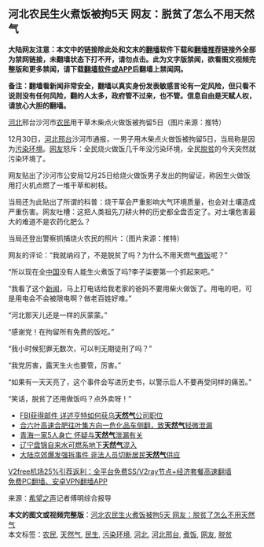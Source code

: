  <h2>河北农民生火煮饭被拘5天 网友：脱贫了怎么不用天然气</h2> <p class="notice"><b>大陆网友注意：本文中的链接除此处和文末的<a href="https://github.com/bannedbook/fanqiang" >翻墙</a>软件下载和<a href="https://github.com/killgcd/justmysocks/blob/master/README.md">翻墙推荐</a>链接外全部为禁网链接，未翻墙状态下打不开，请勿点击。此为文字版禁闻，欲看图文视频完整版和更多禁闻，请下载<a href="https://github.com/bannedbook/fanqiang">翻墙软件或APP</a>后翻墙上禁闻网。</p><p>备注：翻墙看新闻非常安全，翻墙以真实身份发表敏感言论有一定风险，但只看不说则没有任何风险，翻的人太多，政府管不过来，也不管。信息自由是天赋人权，请放心大胆的翻墙。</b></p>  <div class="entry"> <p id="conimg"><a href="https://www.bannedbook.org/bnews/tag/%e6%b2%b3%e5%8c%97/" class="st_tag internal_tag" rel="tag" title="标签 河北 下的日志">河北</a>邢台沙河市<a href="https://www.bannedbook.org/bnews/tag/%e5%86%9c%e6%b0%91/" class="st_tag internal_tag" rel="tag" title="标签 农民 下的日志">农民</a>用干草木柴点火做饭被拘留5日（图片来源：推特）</p> <p>12月30日，<a href="https://www.bannedbook.org/bnews/tag/%E6%B2%B3%E5%8C%97%E9%82%A2%E5%8F%B0/" class="st_tag internal_tag" rel="tag" title="标签 河北邢台 下的日志">河北邢台</a>沙河市通报，一男子用木柴点火做饭被拘留5日，当局称是因为<a href="https://www.bannedbook.org/bnews/tag/%e6%b1%a1%e6%9f%93%e7%8e%af%e5%a2%83/" class="st_tag internal_tag" rel="tag" title="标签 污染环境 下的日志">污染环境</a>。<a href="https://www.bannedbook.org/bnews/tag/%e7%bd%91%e5%8f%8b/" class="st_tag internal_tag" rel="tag" title="标签 网友 下的日志">网友</a>怒斥：全民烧火做饭几千年没污染环境，全民<a href="https://www.bannedbook.org/bnews/tag/%E8%84%B1%E8%B4%AB/" class="st_tag internal_tag" rel="tag" title="标签 脱贫 下的日志">脱贫</a>的今天突然就污染环境了。</p> <p>网友贴出了沙河市公安局12月25日给烧火做饭男子发出的拘留证，称因生火做饭用打火机点燃了一堆干草和树枝。</p> <p>当局还为此贴出了所谓的科普：烧干草会严重影响大气环境质量，也会对土壤造成严重伤害。网友吐槽：这把人类祖先刀耕火种的历史都全盘否定了。对土壤危害最大的难道不是农药化肥么？</p> <p>当局还登出警察抓捕烧火农民的照片：（图片来源：推特）</p>  <p>网友的评论：“我就纳闷了，不是脱贫了吗？为什么不用天燃气<a href="https://www.bannedbook.org/bnews/tag/%E7%85%AE%E9%A5%AD/" class="st_tag internal_tag" rel="tag" title="标签 煮饭 下的日志">煮饭</a>呢？”</p> <p>“所以现在全<span class='wp_keywordlink_affiliate'><a href="https://www.bannedbook.org/" title="中国" target="_blank">中国</a></span>没有人能生火煮饭了吗?李子柒要第一个抓起来吧。”</p> <p>“我看了这个<span class='wp_keywordlink_affiliate'><a href="https://www.bannedbook.org/" title="新闻">新闻</a></span>，马上打电话给我老家的爸妈不要用柴火做饭了。用电的吧，可是用电会不会被限电啊？做老百姓好难。”</p> <p>“河北那天儿还是一样的灰蒙蒙。”</p> <p>“感谢党！在拘留所有免费的饭吃。”</p>  <p>“我小时候犯罪无数次，可以判无期徒刑了吗？”</p> <p>“我党厉害，露天生火也要管，厉害。”</p> <p>“如果有一天天亮了，这个事件会写进历史书，以警示后人不要再受同样的痛苦。”</p> <p>“笑话，脱贫了还用做饭吗？点外卖呀！”</p> <ul class='op-related-articles' title='相关阅读'> <li><a href='https://www.bannedbook.org/bnews/cnnews/20201224/1454333.html' target='_blank'>FBI获得邮件 详述亨特如何获乌<b>天然气</b>公司职位</a></li> <li><a href='https://www.bannedbook.org/bnews/baitai/20201223/1453356.html' target='_blank'>合六叶高速合肥往叶集方向一危化品车侧翻，致<b>天然气</b>轻微泄漏</a></li> <li><a href='https://www.bannedbook.org/bnews/baitai/20201204/1442001.html' target='_blank'>青海一家5人身亡 怀疑与<b>天然气</b>泄漏有关</a></li> <li><a href='https://www.bannedbook.org/bnews/baitai/20201124/1436141.html' target='_blank'>辽宁盘锦自来水可燃系地下<b>天然气</b>混入</a></li> <li><a href='https://www.bannedbook.org/bnews/cbnews/20201121/1434558.html' target='_blank'>大陆京郊爆发强拆事件 非法人员切断居民<b>天然气</b>供应</a></li> </ul> <p class="texttj"> <a href="https://github.com/bannedbook/fanqiang/wiki/V2ray%E6%9C%BA%E5%9C%BA" target="_blank">V2free机场25%引荐返利：全平台免费SS/V2ray节点+经济套餐高速翻墙</a><br/> <a href="https://github.com/bannedbook/fanqiang/wiki/%E7%A6%81%E9%97%BB%E7%BD%91%E5%AE%89%E5%8D%93%E7%BF%BB%E5%A2%99%E6%96%B0%E9%97%BBAPP" target="_blank">免费PC翻墙、安卓VPN翻墙APP</a></p><p> 来源：<span class='wp_keywordlink_affiliate'><a href="https://www.soundofhope.org" title="希望之声" target="_blank">希望之声</a></span>记者傅明综合报导 </p> <a name='sharetosocial'></a>       <div><b>本文的图文或视频完整版</b>：<a href='https://www.bannedbook.org/bnews/cbnews/20201231/1458157.html'>河北农民生火煮饭被拘5天 网友：脱贫了怎么不用天然气</a></div>  </div><!--END ENTRY--> <div class="postfooter"> <div>本文标签：<a href="https://www.bannedbook.org/bnews/tag/%e5%86%9c%e6%b0%91/" rel="tag">农民</a>, <a href="https://www.bannedbook.org/bnews/tag/%e5%a4%a9%e7%84%b6%e6%b0%94/" rel="tag">天然气</a>, <a href="https://www.bannedbook.org/bnews/tag/%E6%B0%91%E7%94%9F/" rel="tag">民生</a>, <a href="https://www.bannedbook.org/bnews/tag/%e6%b1%a1%e6%9f%93%e7%8e%af%e5%a2%83/" rel="tag">污染环境</a>, <a href="https://www.bannedbook.org/bnews/tag/%e6%b2%b3%e5%8c%97/" rel="tag">河北</a>, <a href="https://www.bannedbook.org/bnews/tag/%E6%B2%B3%E5%8C%97%E9%82%A2%E5%8F%B0/" rel="tag">河北邢台</a>, <a href="https://www.bannedbook.org/bnews/tag/%E7%85%AE%E9%A5%AD/" rel="tag">煮饭</a>, <a href="https://www.bannedbook.org/bnews/tag/%e7%bd%91%e5%8f%8b/" rel="tag">网友</a>, <a href="https://www.bannedbook.org/bnews/tag/%E8%84%B1%E8%B4%AB/" rel="tag">脱贫</a></div>  </div><!--END POSTFOOTER--> 